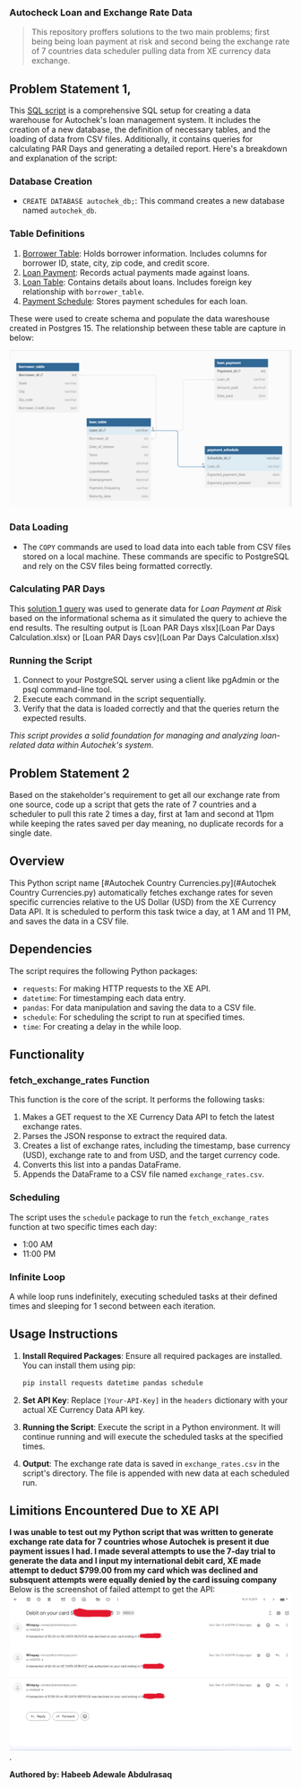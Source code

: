 ### Autocheck Loan and Exchange Rate Data

> This repository proffers solutions to the two main problems; first being being loan payment at risk and 
second being the exchange rate of 7 countries data scheduler pulling data from XE currency data exchange.

## Problem Statement 1, 

This [SQL script](Problem_1_Query.sql) is a comprehensive SQL setup for creating a data warehouse for Autochek's loan management system. It includes the creation of a new database, the definition of necessary tables, and the loading of data from CSV files. Additionally, it contains queries for calculating PAR Days and generating a detailed report. Here's a breakdown and explanation of the script:

### Database Creation
- `CREATE DATABASE autochek_db;`: This command creates a new database named `autochek_db`.

### Table Definitions
1. [Borrower Table](Borrower_table.csv): Holds borrower information. Includes columns for borrower ID, state, city, zip code, and credit score.
2. [Loan Payment](Loan_payment.csv): Records actual payments made against loans.
3. [Loan Table](Loan_table.csv): Contains details about loans. Includes foreign key relationship with `borrower_table`.
4. [Payment Schedule](Payment_Schedule.csv): Stores payment schedules for each loan.

These were used to create schema and populate the data wareshouse created in Postgres 15.
The relationship between these table are capture in below:

![Loan Data Entity Relationship Diagram](https://github.com/halbeeb/Autocheck-Loan-and-Exchange-Rate-Data/blob/master/Autochek%20ERD.png)

### Data Loading
- The `COPY` commands are used to load data into each table from CSV files stored on a local machine. These commands are specific to PostgreSQL and rely on the CSV files being formatted correctly.

### Calculating PAR Days
This [solution 1 query](Problem_1_Query.sql) was used to generate data for *Loan Payment at Risk* based on the informational schema
as it simulated the query to achieve the end results. The resulting output is [Loan PAR Days xlsx](Loan Par Days Calculation.xlsx) or
[Loan PAR Days csv](Loan Par Days Calculation.xlsx)

### Running the Script
1. Connect to your PostgreSQL server using a client like pgAdmin or the psql command-line tool.
2. Execute each command in the script sequentially.
3. Verify that the data is loaded correctly and that the queries return the expected results.

*This script provides a solid foundation for managing and analyzing loan-related data within Autochek's system.*


## Problem Statement 2
Based on the stakeholder's requirement to get all our exchange rate from one source, code up a script that gets the rate of 7 countries 
and a scheduler to pull this rate 2 times a day, first at 1am and second at 11pm while keeping the rates saved per day meaning, 
no duplicate records for a single date.

## Overview
This Python script name [#Autochek Country Currencies.py](#Autochek Country Currencies.py) automatically fetches exchange rates for seven specific currencies relative to the US Dollar (USD) from the XE Currency Data API. It is scheduled to perform this task twice a day, at 1 AM and 11 PM, and saves the data in a CSV file.

## Dependencies
The script requires the following Python packages:
- `requests`: For making HTTP requests to the XE API.
- `datetime`: For timestamping each data entry.
- `pandas`: For data manipulation and saving the data to a CSV file.
- `schedule`: For scheduling the script to run at specified times.
- `time`: For creating a delay in the while loop.

## Functionality

### fetch_exchange_rates Function
This function is the core of the script. It performs the following tasks:
1. Makes a GET request to the XE Currency Data API to fetch the latest exchange rates.
2. Parses the JSON response to extract the required data.
3. Creates a list of exchange rates, including the timestamp, base currency (USD), exchange rate to and from USD, and the target currency code.
4. Converts this list into a pandas DataFrame.
5. Appends the DataFrame to a CSV file named `exchange_rates.csv`.

### Scheduling
The script uses the `schedule` package to run the `fetch_exchange_rates` function at two specific times each day:
- 1:00 AM
- 11:00 PM

### Infinite Loop
A while loop runs indefinitely, executing scheduled tasks at their defined times and sleeping for 1 second between each iteration.

## Usage Instructions

1. **Install Required Packages**: Ensure all required packages are installed. You can install them using pip:
   ```bash
   pip install requests datetime pandas schedule
   ```
2. **Set API Key**: Replace `[Your-API-Key]` in the `headers` dictionary with your actual XE Currency Data API key.

3. **Running the Script**: Execute the script in a Python environment. It will continue running and will execute the scheduled tasks at the specified times.

4. **Output**: The exchange rate data is saved in `exchange_rates.csv` in the script's directory. The file is appended with new data at each scheduled run.

## Limitions Encountered Due to XE API

 **I was unable to test out my Python script that was written to generate exchange rate data for 7 countries whose Autochek is present it
 due payment issues I had. I made several attempts to use the 7-day trial to generate the data and I input my international debit card, XE made attempt to deduct $799.00 
 from my card which was declined and subsquent attempts were equally denied by the card issuing company** 
 Below is the screenshot of failed attempt to get the API:
 ![Failed XE Tranx.png](https://github.com/halbeeb/Autocheck-Loan-and-Exchange-Rate-Data/blob/master/Failed%20XE%20Tranx.png).



**Authored by: 
Habeeb Adewale Abdulrasaq**
 

